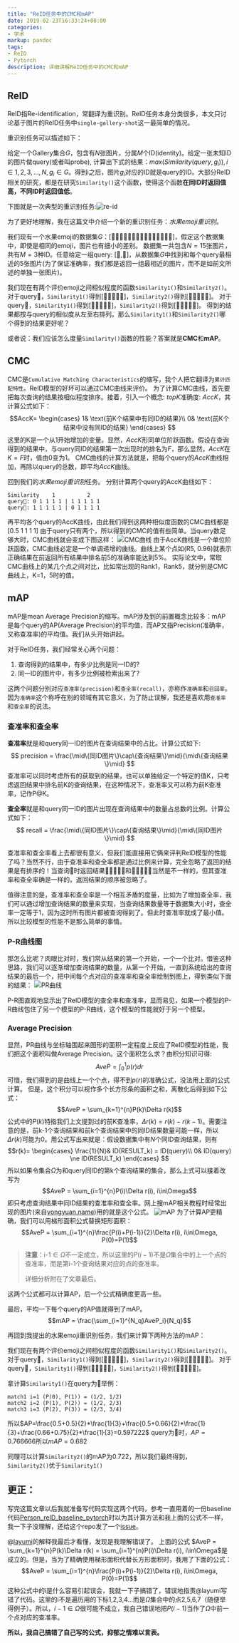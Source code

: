 ```yaml
---
title: "ReID任务中的CMC和mAP"
date: 2019-02-23T16:33:24+08:00
categories:
- 学术
markup: pandoc
tags:
- ReID
- Pytorch
description: 详细讲解ReID任务中的CMC和mAP
---
```


## ReID

ReID指Re-identification，常翻译为重识别。ReID任务本身分类很多，本文只讨论基于图片的ReID任务中`single-gallery-shot`这一最简单的情况。

重识别任务可以描述如下：

给定一个Gallery集合$G$，包含有$N$张图片，分属$M$个ID(identity)。给定一张未知ID的图片做query(或者叫probe), 计算出下式的结果：$max(Similarity(query, g_i)), i\in1,2,3,...,N, g_i\in G$。得到i之后，图片$g_i$对应的ID就是query的ID。大部分ReID相关的研究，都是在研究`Similarity()`这个函数，使得这个函数**在同ID时返回值高，不同ID时返回值低**。

下图就是一次典型的重识别任务:![re-id](ranked_results.jpg)

为了更好地理解，我在这篇文中介绍一个新的重识别任务：*水果emoji重识别*。

我们现有一个水果emoji的数据集$G$：[🍍🍎🍎🍏🍍🍏🍎🍏🍍🍍🍍🍏🍎🍏🍍]，假定这个数据集中，即使是相同的emoji，图片也有细小的差别。
数据集一共包含$N=15$张图片，共有$M=3$种ID。任意给定一组query: [🍎,🍏]，从数据集$G$中找到和每个query最相近的5张图片(为了保证准确率，我们都是返回一组最相近的图片，而不是如前文所述的单独一张图片)。

我们现在有两个评价emoji之间相似程度的函数`Similarity1()`和`Similarity2()`。
对于query🍎，`Similarity1()`得到[🍍🍎🍎🍎🍏]，`Similarity2()`得到[🍎🍍🍎🍎🍏]。
对于query🍏，`Similarity1()`得到[🍏🍎🍍🍏🍏]，`Similarity2()`得到[🍎🍏🍏🍏🍍]。
得到的结果都按与query的相似度从左至右排列。那么`Similarity1()`和`Similarity2()`哪个得到的结果更好呢？

或者说：我们应该怎么度量`Similarity()`函数的性能？答案就是**CMC**和**mAP**。

## CMC

CMC是`Cumulative Matching Characteristics`的缩写，我个人把它翻译为`累计匹配特性`。ReID模型的好坏可以通过CMC曲线来评价。
为了计算CMC曲线，首先要把每次查询的结果按相似程度排序。接着，引入一个概念: $topK$准确度: $AccK$，其计算公式如下：
$$AccK=
\begin{cases}
1& \text{前K个结果中有同ID的结果}\\
0& \text{前K个结果中没有同ID的结果}
\end{cases}
$$
这里的K是一个从1开始增加的变量。显然，$AccK$形同单位阶跃函数。假设在查询得到的结果中，与query同ID的结果第一次出现时的排名为$F$，那么显然，$AccK$在$K=F$时，值由0变为1。
CMC曲线的计算方法就是，把每个query的$AccK$曲线相加，再除以query的总数，即平均$AccK$曲线。

回到我们的*水果emoji重识别*任务。
分别计算两个query的AccK曲线如下：

```text
Similarity    1          2
query🍎: 0 1 1 1 1 | 1 1 1 1 1
query🍏: 1 1 1 1 1 | 0 1 1 1 1
```

再平均各个query的AccK曲线，由此我们得到这两种相似度函数的CMC曲线都是[0.5 1 1 1 1]
由于query只有两个，所以得到的CMC的值有些简单。当query数足够大时，CMC曲线就会变成下图这样：
![CMC曲线](CMC.png)
由于AccK曲线是一个单位阶跃函数，CMC曲线必定是一个单调递增的曲线。曲线上某个点如(R5, 0.96)就表示正确结果在前返回所有结果中排名前5的准确率能达到5%。
实际论文中，常取CMC曲线上的某几个点之间对比，比如常出现的Rank1，Rank5，就分别是CMC曲线上，K=1，5时的值。

## mAP

mAP是mean Average Precision的缩写。mAP涉及到的前置概念比较多：mAP是每个query的AP(Average Precision)的平均值，而AP又指Precision(准确率，又称查准率)的平均值。我们从头开始讲起。

对于ReID任务，我们经常关心两个问题：

1. 查询得到的结果中，有多少比例是同一ID的?
2. 同一ID的图片中，有多少比例被检索出来了?

这两个问题分别对应`查准率(precision)`和`查全率(recall)`，亦称作`准确率`和`召回率`。因为`准确率`这个称呼在别的领域有其它意义，为了防止误解，我还是喜欢用`查准率`和`查全率`的说法。

### 查准率和查全率

**查准率**就是和query同一ID的图片在查询结果中的占比。计算公式如下:
$$
precision = \frac{\mid\{同ID图片\}\cap\{查询结果\}\mid}{\mid\{查询结果\}\mid}
$$
查准率可以同时考虑所有的获取到的结果，也可以单独给定一个特定的值K，只考虑返回结果中排名前K的查询结果，在这种情况下，查准率又可以称为前K查准率，记作P@K。

**查全率**就是和query同一ID的图片出现在查询结果中的数量占总数的比例。计算公式如下：
$$
recall = \frac{\mid\{同ID图片\}\cap\{查询结果\}\mid}{\mid\{同ID图片\}\mid}
$$

查准率和查全率看上去都很有意义，但我们能直接用它俩来评判ReID模型的性能了吗？当然不行，由于查准率和查全率都是通过比例来计算，完全忽略了返回的结果是有排序的！当查询🍏时返回结果🍏🍏🍏🍎🍍和🍎🍍🍏🍏🍏当然是不一样的，但其查准率和查全率确是一样的。返回结果的顺序被忽略了。

值得注意的是，查准率和查全率是一个相互矛盾的度量，比如为了增加查全率，我们可以通过增加查询结果的数量来实现，当查询结果数量等于数据集大小时，查全率一定等于1，因为这时所有图片都被查询得到了。但此时查准率就成了最小值。所以比较模型的性能不是那么简单的事情。

### P-R曲线图

那怎么比呢？肉眼比对时，我们常从结果的第一个开始，一个一个比对。借鉴这种思路，我们可以逐渐增加查询结果的数量，从第一个开始，一直到系统给出的查询结果的最后一个，把中间每个点对应的查准率和查全率绘制到图上，得到类似下面的结果：
![PR曲线](PR.jpg)

P-R图直观地显示出了ReID模型的查全率和查准率，显而易见，如果一个模型的P-R曲线包住了另一个模型的P-R曲线，这个模型的性能就好于另一个模型。

### Average Precision

显然，PR曲线与坐标轴围起来图形的面积一定程度上反应了ReID模型的性能，我们把这个面积叫做Average Precision。这个面积怎么求？由积分知识可得:
$$AveP = \int_{0}^1p(r)dr$$
可惜，我们得到的是曲线上一个个点，得不到$p(r)$的准确公式，没法用上面的公式计算。
但是，这个积分可以视作多个长方形条的面积之和，离散化后得到如下公式：
$$AveP = \sum_{k=1}^{n}P(k)\Delta r(k)$$
公式中的$P(k)$特指我们上文提到过的前K查准率，$\Delta r(k) = r(k)-r(k-1)$。需要注意的是，前k-1个查询结果和前k个查询结果中的同ID结果数量可能一样，所以$\Delta r(k)$可能为0。用公式写出来就是：假设数据集中有$N$个同ID查询结果，则有
$$r(k)=
\begin{cases}
\frac{1}{N}& ID(RESULT_k) = ID(query)\\
0& ID(query) \ne ID(RESULT_k)
\end{cases}
$$
所以如果令集合$\Omega$为和query同ID的第k个查询结果的集合，那么上式可以接着改写为
$$AveP = \sum_{i=1}^{n}P(i)\Delta r(i), i\in\Omega$$
即只考虑查询结果中同ID结果的查准率和查全率。网上搜mAP相关教程时经常出现的图片(来自[yongyuan.name](http://yongyuan.name/blog/evaluation-of-information-retrieval))用的就是这个公式。
![mAP](map.png)
为了计算AP更精确，我们可以用梯形面积公式替换矩形面积：
$$AveP = \sum_{i=1}^{n}\frac{P(i)+P(i-1)}{2}\Delta r(i), i\in\Omega, P(0)=P(1)$$

> **注意**：$\text{i-1}\in\Omega$不一定成立，所以这里的$P(i-1)$不是$\Omega$集合中的上一个点的查准率，而是第i-1个查询结果对应的点的查准率。
>
> 详细分析附在了文章最后。

这两个公式都可以计算AP，后一个公式精确度更高一些。

最后，平均一下每个query的AP值就得到了mAP。
$$mAP = \frac{\sum_{i=1}^{N_q}AveP_i}{N_q}$$

再回到我提出的水果emoji重识别任务，我们来计算下两种方法的mAP：

我们现在有两个评价emoji之间相似程度的函数`Similarity1()`和`Similarity2()`。
对于query🍎，`Similarity1()`得到[🍍🍎🍎🍎🍏]，`Similarity2()`得到[🍎🍍🍎🍎🍏]。
对于query🍏，`Similarity1()`得到[🍏🍎🍍🍏🍏]，`Similarity2()`得到[🍎🍏🍏🍏🍍]。

拿计算`Similarity1()`在query为🍎举例：

```text
match1 i=1 (P(0), P(1)) = (1/2, 1/2)
match2 i=2 (P(1), P(2)) = (1/2, 2/3)
match3 i=3 (P(2), P(3)) = (2/3, 3/4)
```

所以$AP=\frac{0.5+0.5}{2}*\frac{1}{3}+\frac{0.5+0.66}{2}*\frac{1}{3}+\frac{0.66+0.75}{2}*\frac{1}{3}=0.597222$
query为🍏时，$AP=0.766666$所以$mAP=0.682$

同理可以计算`Similarity2()`的mAP为0.722，所以我们最终得到，`Similarity2()`优于`Similarity1()`

## 更正：

写完这篇文章以后我就准备写代码实现这两个代码，参考一直用着的一份baseline代码[Person_reID_baseline_pytorch](https://github.com/layumi/Person_reID_baseline_pytorch)时以为其计算方法和我上面的公式不一样，我一下子没理解，还给这个repo发了一个[issue](https://github.com/layumi/Person_reID_baseline_pytorch/issues/110)。

@[layumi](https://github.com/layumi/)的解释我最后才看懂，发现是我理解错误了。
上面的公式 $AveP = \sum_{k=1}^{n}P(k)\Delta r(k) = \sum_{i=1}^{n}P(i)\Delta r(i), i\in\Omega$是成立的。但是，当为了精确使用梯形面积代替长方形面积时，我用了下面的公式：
$$AveP = \sum_{i=1}^{n}\frac{P(i)+P(i-1)}{2}\Delta r(i), i\in\Omega, P(0)=P(1)$$
这种公式中的i是什么容易引起误会，我就一下子搞错了，错误地指责@layumi写错了代码。这里的i不是遍历用的下标1,2,3,4...而是$\Omega$集合中的点2,5,6,7（随便举得例子）。所以，$i-1\in\Omega$很可能不成立，我自己错误地把$P(i-1)$当作了$\Omega$中前一个点对应的查准率。

**所以，我自己搞错了自己写的公式，抑郁之情难以言表。**
